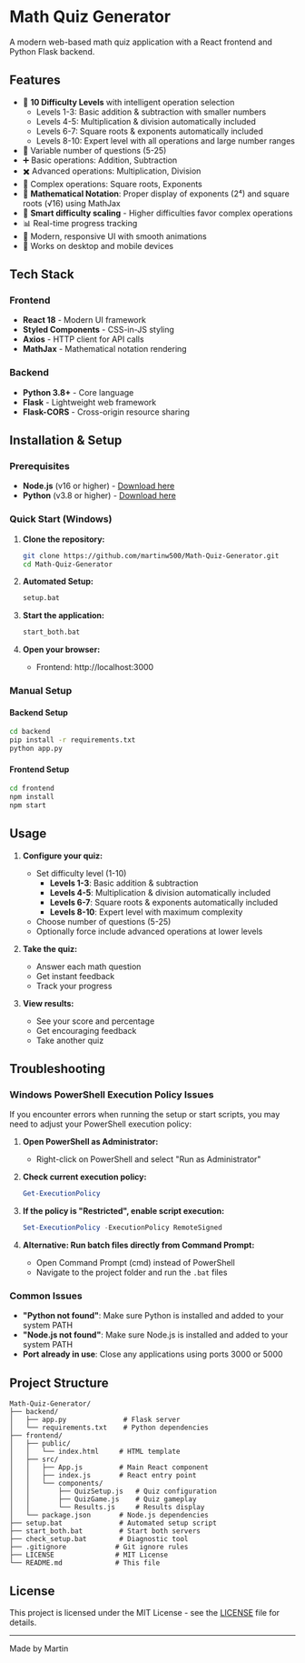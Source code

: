 # Math Quiz Generator

A modern web-based math quiz application with a React frontend and Python Flask backend.

## Features

- 🎯 **10 Difficulty Levels** with intelligent operation selection
  - Levels 1-3: Basic addition & subtraction with smaller numbers
  - Levels 4-5: Multiplication & division automatically included
  - Levels 6-7: Square roots & exponents automatically included
  - Levels 8-10: Expert level with all operations and large number ranges
- 🔢 Variable number of questions (5-25)
- ➕ Basic operations: Addition, Subtraction
- ✖️ Advanced operations: Multiplication, Division
- 🔺 Complex operations: Square roots, Exponents
- 📐 **Mathematical Notation**: Proper display of exponents (2⁴) and square roots (√16) using MathJax
- 🧠 **Smart difficulty scaling** - Higher difficulties favor complex operations
- 📊 Real-time progress tracking
- 🎨 Modern, responsive UI with smooth animations
- 📱 Works on desktop and mobile devices

## Tech Stack

### Frontend
- **React 18** - Modern UI framework
- **Styled Components** - CSS-in-JS styling
- **Axios** - HTTP client for API calls
- **MathJax** - Mathematical notation rendering

### Backend
- **Python 3.8+** - Core language
- **Flask** - Lightweight web framework
- **Flask-CORS** - Cross-origin resource sharing

## Installation & Setup

### Prerequisites
- **Node.js** (v16 or higher) - [Download here](https://nodejs.org/)
- **Python** (v3.8 or higher) - [Download here](https://python.org/)

### Quick Start (Windows)

1. **Clone the repository:**
   ```bash
   git clone https://github.com/martinw500/Math-Quiz-Generator.git
   cd Math-Quiz-Generator
   ```

2. **Automated Setup:**
   ```bash
   setup.bat
   ```

3. **Start the application:**
   ```bash
   start_both.bat
   ```

4. **Open your browser:**
   - Frontend: http://localhost:3000

### Manual Setup

#### Backend Setup
```bash
cd backend
pip install -r requirements.txt
python app.py
```

#### Frontend Setup
```bash
cd frontend
npm install
npm start
```

## Usage

1. **Configure your quiz:**
   - Set difficulty level (1-10)
     - **Levels 1-3**: Basic addition & subtraction
     - **Levels 4-5**: Multiplication & division automatically included
     - **Levels 6-7**: Square roots & exponents automatically included
     - **Levels 8-10**: Expert level with maximum complexity
   - Choose number of questions (5-25)
   - Optionally force include advanced operations at lower levels

2. **Take the quiz:**
   - Answer each math question
   - Get instant feedback
   - Track your progress

3. **View results:**
   - See your score and percentage
   - Get encouraging feedback
   - Take another quiz

## Troubleshooting

### Windows PowerShell Execution Policy Issues

If you encounter errors when running the setup or start scripts, you may need to adjust your PowerShell execution policy:

1. **Open PowerShell as Administrator:**
   - Right-click on PowerShell and select "Run as Administrator"

2. **Check current execution policy:**
   ```powershell
   Get-ExecutionPolicy
   ```

3. **If the policy is "Restricted", enable script execution:**
   ```powershell
   Set-ExecutionPolicy -ExecutionPolicy RemoteSigned
   ```

4. **Alternative: Run batch files directly from Command Prompt:**
   - Open Command Prompt (cmd) instead of PowerShell
   - Navigate to the project folder and run the `.bat` files

### Common Issues

- **"Python not found"**: Make sure Python is installed and added to your system PATH
- **"Node.js not found"**: Make sure Node.js is installed and added to your system PATH
- **Port already in use**: Close any applications using ports 3000 or 5000

## Project Structure

```
Math-Quiz-Generator/
├── backend/
│   ├── app.py              # Flask server
│   └── requirements.txt    # Python dependencies
├── frontend/
│   ├── public/
│   │   └── index.html     # HTML template
│   ├── src/
│   │   ├── App.js         # Main React component
│   │   ├── index.js       # React entry point
│   │   └── components/
│   │       ├── QuizSetup.js   # Quiz configuration
│   │       ├── QuizGame.js    # Quiz gameplay
│   │       └── Results.js     # Results display
│   └── package.json       # Node.js dependencies
├── setup.bat              # Automated setup script
├── start_both.bat         # Start both servers
├── check_setup.bat        # Diagnostic tool
├── .gitignore            # Git ignore rules
├── LICENSE               # MIT License
└── README.md             # This file
```

## License

This project is licensed under the MIT License - see the [LICENSE](LICENSE) file for details.

---

Made by Martin
